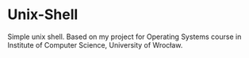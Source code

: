 # Unix-Shell

Simple unix shell.
Based on my project for Operating Systems course in Institute of Computer Science, University of Wrocław.
